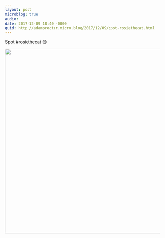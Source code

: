 ```yaml
---
layout: post
microblog: true
audio: 
date: 2017-12-09 18:40 -0000
guid: http://adamprocter.micro.blog/2017/12/09/spot-rosiethecat.html
---
```

Spot #rosiethecat 😊

<img src="http://discursive.adamprocter.co.uk/uploads/2017/7a13dd957b.jpg" width="600" height="600" />
